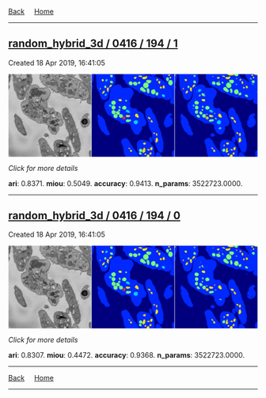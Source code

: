 
[Back](..)&nbsp;&nbsp;&nbsp;&nbsp;&nbsp;[Home](https://leapmanlab.github.io/snapshots)

---

<div class="summary"><a href="1"><h2>random_hybrid_3d / 0416 / 194 / 1</h2></a><p>Created 18 Apr 2019, 16:41:05
</p><a href="1"><img src="1/media/summary.png" align="center"></a><p>
<i>Click for more details</i>
</p></div>

**ari**: 0.8371. **miou**: 0.5049. **accuracy**: 0.9413. **n_params**: 3522723.0000. 

---

<div class="summary"><a href="0"><h2>random_hybrid_3d / 0416 / 194 / 0</h2></a><p>Created 18 Apr 2019, 16:41:05
</p><a href="0"><img src="0/media/summary.png" align="center"></a><p>
<i>Click for more details</i>
</p></div>

**ari**: 0.8307. **miou**: 0.4472. **accuracy**: 0.9368. **n_params**: 3522723.0000. 

---

[Back](..)&nbsp;&nbsp;&nbsp;&nbsp;&nbsp;[Home](https://leapmanlab.github.io/snapshots)

---